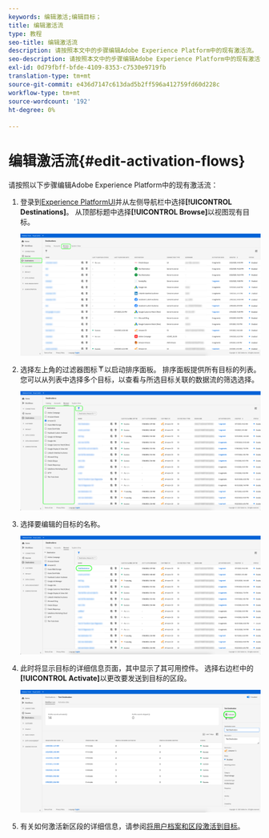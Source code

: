 ```yaml
---
keywords: 编辑激活;编辑目标；
title: 编辑激活流
type: 教程
seo-title: 编辑激活流
description: 请按照本文中的步骤编辑Adobe Experience Platform中的现有激活流。
seo-description: 请按照本文中的步骤编辑Adobe Experience Platform中的现有激活流。
exl-id: 0d79fbff-bfde-4109-8353-c7530e9719fb
translation-type: tm+mt
source-git-commit: e436d7147c613dad5b2ff596a412759fd60d228c
workflow-type: tm+mt
source-wordcount: '192'
ht-degree: 0%

---
```


# 编辑激活流{#edit-activation-flows}

请按照以下步骤编辑Adobe Experience Platform中的现有激活流：

1. 登录到[Experience PlatformUI](https://platform.adobe.com/)并从左侧导航栏中选择&#x200B;**[!UICONTROL Destinations]**。 从顶部标题中选择&#x200B;**[!UICONTROL Browse]**&#x200B;以视图现有目标。

   ![浏览目标](../assets/ui/edit-activation/browse-destinations.png)

2. 选择左上角的过滤器图标![过滤器图标](../assets/ui/edit-activation/filter.png)以启动排序面板。 排序面板提供所有目标的列表。 您可以从列表中选择多个目标，以查看与所选目标关联的数据流的筛选选择。

   ![筛选目标](../assets/ui/edit-activation/filter-destinations.png)

3. 选择要编辑的目标的名称。

   ![选择目标](../assets/ui/edit-activation/destination-select.png)

4. 此时将显示目标的详细信息页面，其中显示了其可用控件。 选择右边栏中的&#x200B;**[!UICONTROL Activate]**&#x200B;以更改要发送到目标的区段。

   ![目标详细信息](../assets/ui/edit-activation/destination-details.png)

5. 有关如何激活新区段的详细信息，请参阅[将用户档案和区段激活到目标](activate-destinations.md)。
